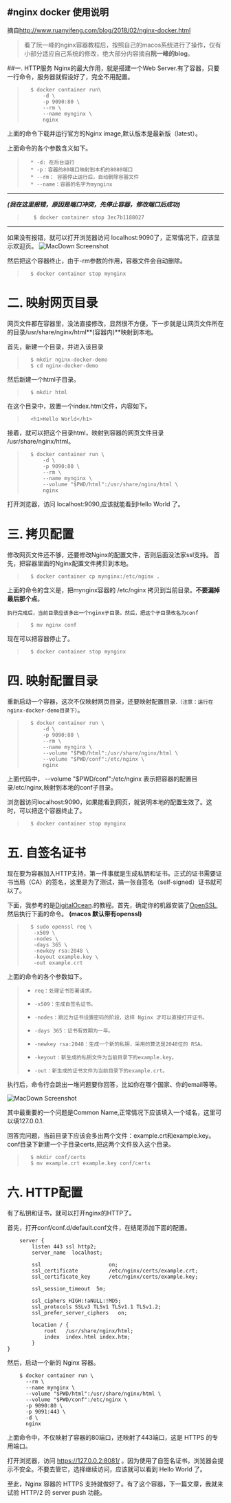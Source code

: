 #nginx docker 使用说明
------------------
摘自<http://www.ruanyifeng.com/blog/2018/02/nginx-docker.html>

> 看了阮一峰的nginx容器教程后，按照自己的macos系统进行了操作，仅有小部分适应自己系统的修改，绝大部分内容摘自**阮一峰的blog**。

##一. HTTP服务
Nginx的最大作用，就是搭建一个Web Server.有了容器，只要一行命令，服务器就假设好了，完全不用配置。
>
>		$ docker container run\
>			-d \
>			-p 9090:80 \
>			--rm \
>			--name mynginx \
>			nginx

上面的命令下载并运行官方的Nginx image,默认版本是最新版（latest）。

上面命令的各个参数含义如下。

> 		* -d: 在后台运行
> 		* -p：容器的80端口映射到本机的8080端口
> 		* --rm： 容器停止运行后，自动删除容器文件
> 		* --name：容器的名字为mynginx

  ----------
 ***(我在这里报错，原因是端口冲突，先停止容器，修改端口后成功)***
>		 $ docker container stop 3ec7b1188027
 -------------
 如果没有报错，就可以打开浏览器访问 localhost:9090了，正常情况下，应该显示欢迎页。
![MacDown Screenshot](https://github.com/liuyf90/doc/blob/master/pic/ngnix%E4%B8%BB%E9%A1%B5.png?raw=true)

然后把这个容器终止，由于-rm参数的作用，容器文件会自动删除。
> 		$ docker container stop mynginx

# 二. 映射网页目录
网页文件都在容器里，没法直接修改，显然很不方便。下一步就是让网页文件所在的目录/usr/share/nginx/html**(容器内)**映射到本地。

首先，新建一个目录，并进入该目录
>		$ mkdir nginx-docker-demo
>		$ cd nginx-docker-demo
然后新建一个html子目录。

>		$ mkdir html

在这个目录中，放置一个index.html文件，内容如下。

>		<h1>Hello World</h1>
接着，就可以把这个目录html，映射到容器的网页文件目录 /usr/share/nginx/html。

>		$ docker container run \
>			-d \
>			-p 9090:80 \
>			--rm \
>			--name mynginx \
>			--volume "$PWD/html":/usr/share/nginx/html \
>			nginx

打开浏览器，访问 localhost:9090,应该就能看到Hello World 了。


# 三. 拷贝配置
修改网页文件还不够，还要修改Nginx的配置文件，否则后面没法家ssl支持。
首先，把容器里面的Nginx配置文件拷贝到本地。

>   	$ docker container cp mynginx:/etc/nginx .

上面的命令的含义是，把mynginx容器的 /etc/nginx	拷贝到当前目录。**不要漏掉最后那个点**。

`执行完成后，当前目录应该多出一个nginx子目录。然后，把这个子目录改名为conf`

>		$ mv nginx conf

现在可以把容器停止了。

>		$ docker container stop mynginx

# 四. 映射配置目录

重新启动一个容器，这次不仅映射网页目录，还要映射配置目录.`（注意：运行在nginx-docker-demo目录下）`。

>		$ docker container run \
>			-d \
>			-p 9090:80 \
>			--rm \
>			--name mynginx \
>			--volume "$PWD/html":/usr/share/nginx/html \
>			--volume "$PWD/conf":/etc/nginx \
>			nginx

上面代码中， --volume "$PWD/conf":/etc/nginx 表示把容器的配置目录/etc/nginx,映射到本地的conf子目录。

浏览器访问localhost:9090，如果能看到网页，就说明本地的配置生效了。这时，可以把这个容器终止了。

>		$ docker container stop mynginx

# 五. 自签名证书

现在要为容器加入HTTP支持，第一件事就是生成私钥和证书。正式的证书需要证书当局（CA）的签名，这里是为了测试，搞一张自签名（self-signed）证书就可以了。

下面，我参考的是[DigitalOcean](https://www.digitalocean.com/community/tutorials/how-to-create-a-self-signed-ssl-certificate-for-nginx-in-ubuntu-16-04).的教程。首先，确定你的机器安装了[OpenSSL](https://www.openssl.org/source/),然后执行下面的命令。
**(macos 默认带有openssl)**

>		$ sudo openssl req \
>  	     -x509 \
>  		 -nodes \
>  		 -days 365 \
> 		 -newkey rsa:2048 \
> 		 -keyout example.key \
>		 -out example.crt

上面的命令的各个参数如下。
>
> *		req：处理证书签署请求。
> *		-x509：生成自签名证书。
> *		-nodes：跳过为证书设置密码的阶段，这样 Nginx 才可以直接打开证书。
> *		-days 365：证书有效期为一年。
> * 	-newkey rsa:2048：生成一个新的私钥，采用的算法是2048位的 RSA。
> *		-keyout：新生成的私钥文件为当前目录下的example.key。
> *		-out：新生成的证书文件为当前目录下的example.crt。

执行后，命令行会跳出一堆问题要你回答，比如你在哪个国家、你的email等等。


![MacDown Screenshot](https://github.com/liuyf90/doc/blob/master/pic/nginx_openssl.png?raw=true)

其中最重要的一个问题是Common Name,正常情况下应该填入一个域名，这里可以填127.0.0.1.

回答完问题，当前目录下应该会多出两个文件：example.crt和example.key。conf目录下新建一个子目录certs,把这两个文件放入这个目录。

> 		$ mkdir conf/certs
> 		$ mv example.crt example.key conf/certs

# 六. HTTP配置

有了私钥和证书，就可以打开nginx的HTTP了。

首先，打开conf/conf.d/default.conf文件，在结尾添加下面的配置。

		server {
		    listen 443 ssl http2;
		    server_name  localhost;
		
		    ssl                      on;
		    ssl_certificate          /etc/nginx/certs/example.crt;
		    ssl_certificate_key      /etc/nginx/certs/example.key;
		
		    ssl_session_timeout  5m;
		
		    ssl_ciphers HIGH:!aNULL:!MD5;
		    ssl_protocols SSLv3 TLSv1 TLSv1.1 TLSv1.2;
		    ssl_prefer_server_ciphers   on;
		
		    location / {
		        root   /usr/share/nginx/html;
		        index  index.html index.htm;
		    }
	}

然后，启动一个新的 Nginx 容器。

		$ docker container run \
		  --rm \
		  --name mynginx \
		  --volume "$PWD/html":/usr/share/nginx/html \
		  --volume "$PWD/conf":/etc/nginx \
		  -p 9090:80 \
		  -p 9091:443 \
		  -d \
		  nginx
		 
上面命令中，不仅映射了容器的80端口，还映射了443端口，这是 HTTPS 的专用端口。

打开浏览器，访问 https://127.0.0.2:8081/ 。因为使用了自签名证书，浏览器会提示不安全。不要去管它，选择继续访问，应该就可以看到 Hello World 了。

至此，Nginx 容器的 HTTPS 支持就做好了。有了这个容器，下一篇文章，我就来试验 HTTP/2 的 server push 功能。


